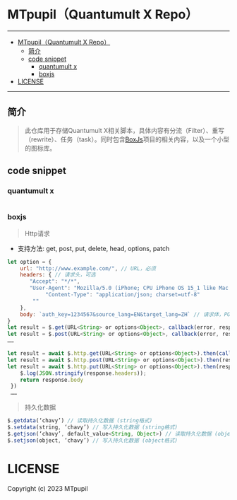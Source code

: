 # MTpupil（Quantumult X Repo）
---
- [MTpupil（Quantumult X Repo）](#mtpupilquantumult-x-repo)
    - [简介](#简介)
    - [code snippet](#code——snippet)
        - [quantumult x](#quantumult-x)
        - [boxjs](#boxjs)
- [LICENSE](#license)
---
## 简介

> 此仓库用于存储Quantumult X相关脚本，具体内容有分流（Filter）、重写（rewrite）、任务（task）。同时包含[BoxJs](Https://github.com/chavyleung/scripts)项目的相关内容，以及一个小型的图标库。

## code snippet

### quantumult x

```javascript 

```

### boxjs

> Http请求
  * 支持方法: get, post, put, delete, head, options, patch
```javascript
let option = {
    url: "http://www.example.com/", // URL，必须
    headers: { // 请求头，可选
       "Accept": "*/*",
       "User-Agent": "Mozilla/5.0 (iPhone; CPU iPhone OS 15_1 like Mac OS X) AppleWebKit/605.1.15 (KHTML, like Gecko) Version/15.1 Mobile/15E148 Safari/605.1.15",
            "Content-Type": "application/json; charset=utf-8"
        ""
    },
    body: `auth_key=1234567&source_lang=EN&target_lang=ZH` // 请求体，POST等方法必须，字符串或对象
}
let result = $.get(URL<String> or options<Object>, callback(error, response, data)) // 不支持异步
let result = $.post(URL<String> or options<Object>, callback(error, response, data)) // 不支持异步
……

let result = await $.http.get(URL<String> or options<Object>).then(callback(response))
let result = await $.http.post(URL<String> or options<Object>).then(response => response.body)
let result = await $.http.put(URL<String> or options<Object>).then(response => {
    $.log(JSON.stringify(response.headers));
    return response.body
 })
 ……
```

> 持久化数据
```javascript
$.getdata(‘chavy’) // 读取持久化数据 (string格式)
$.setdata(string, ‘chavy’) // 写入持久化数据 (string格式)
$.getjson(‘chavy’, default_value<String, Object>) // 读取持久化数据 (object格式),当读取失败后返回默认值
$.setjson(object, ‘chavy’) // 写入持久化数据 (object格式)

```

# LICENSE
Copyright (c) 2023 MTpupil
